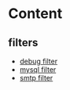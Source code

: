 # Content

## filters

- [debug filter](./debug_filter.md)
- [mysql filter](./mysql_filter.md)
- [smtp filter](./smtp_filter.md)